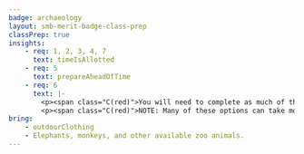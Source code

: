 ```yaml
---
badge: archaeology
layout: smb-merit-badge-class-prep
classPrep: true
insights:
    - req: 1, 2, 3, 4, 7
      text: timeIsAllotted
    - req: 5
      text: prepareAheadOfTime
    - req: 6
      text: |-
        <p><span class="C(red)">You will need to complete as much of the supplemental workbook for your selected animal option as possible.</span></p>
        <p><span class="C(red)">NOTE: Many of these options can take months to complete.</span></p>
bring:
    - outdoorClothing
    - Elephants, monkeys, and other available zoo animals.
---
```

